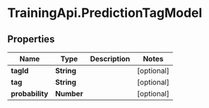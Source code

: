# TrainingApi.PredictionTagModel

## Properties
Name | Type | Description | Notes
------------ | ------------- | ------------- | -------------
**tagId** | **String** |  | [optional] 
**tag** | **String** |  | [optional] 
**probability** | **Number** |  | [optional] 


